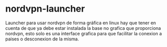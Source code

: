 # nordvpn-launcher
Launcher para usar nordvpn de forma gráfica en linux
 hay que tener en cuenta de que ya debe estar instalada la base no grafica que proporciona nordvpn, esto solo es una interface grafica para que facilitar la conexion a paises o desconexion de la misma.
